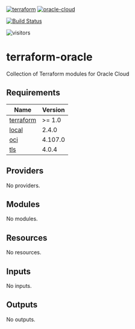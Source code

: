 [![terraform](https://img.shields.io/badge/Terraform-purple?style=for-the-badge&logo=terraform)](https://www.terraform.io/)
[![oracle-cloud](https://img.shields.io/badge/Oracle-cloud-red?style=for-the-badge&logo=oracle)](https://www.oracle.com/cloud/)

[![Build Status](https://dev.azure.com/qman-being/homelab/_apis/build/status%2Fterraform-oracle%2FOracle%20Networking?branchName=main)](https://dev.azure.com/qman-being/homelab/_build/latest?definitionId=38&branchName=main)

![visitors](https://visitor-badge.glitch.me/badge?page_id=qman-being.terraform-oracle&left_color=black&right_color=red)

# terraform-oracle
Collection of Terraform modules for Oracle Cloud
<!-- BEGINNING OF PRE-COMMIT-TERRAFORM DOCS HOOK -->
## Requirements

| Name | Version |
|------|---------|
| <a name="requirement_terraform"></a> [terraform](#requirement\_terraform) | >= 1.0 |
| <a name="requirement_local"></a> [local](#requirement\_local) | 2.4.0 |
| <a name="requirement_oci"></a> [oci](#requirement\_oci) | 4.107.0 |
| <a name="requirement_tls"></a> [tls](#requirement\_tls) | 4.0.4 |

## Providers

No providers.

## Modules

No modules.

## Resources

No resources.

## Inputs

No inputs.

## Outputs

No outputs.
<!-- END OF PRE-COMMIT-TERRAFORM DOCS HOOK -->
